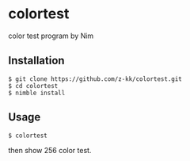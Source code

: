 # colortest
color test program by Nim

## Installation

```
$ git clone https://github.com/z-kk/colortest.git
$ cd colortest
$ nimble install
```

## Usage

```
$ colortest
```

then show 256 color test.
